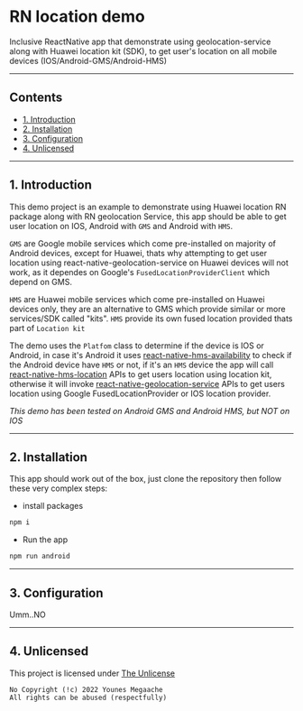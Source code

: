# RN location demo

Inclusive ReactNative app that demonstrate using geolocation-service along with Huawei location kit (SDK), to get user's location on all mobile devices (IOS/Android-GMS/Android-HMS)

---

## Contents

  - [1. Introduction](#1-introduction)
  - [2. Installation](#2-installation)
  - [3. Configuration](#3-configuration)
  - [4. Unlicensed](#4-unlicensed)

---

## 1. Introduction

This demo project is an example to demonstrate using Huawei location RN package along with RN geolocation Service, this app should be able to get user location on IOS, Android with `GMS` and Android with `HMS`.

`GMS` are Google mobile services which come pre-installed on majority of Android devices, except for Huawei, thats why attempting to get user location using react-native-geolocation-service on Huawei devices will not work, as it dependes on Google's `FusedLocationProviderClient` which depend on GMS.

`HMS` are Huawei mobile services which come pre-installed on Huawei devices only, they are an alternative to GMS which provide similar or more services/SDK called "kits". `HMS` provide its own fused location provided thats part of `Location kit`

The demo uses the `Platfom` class to determine if the device is IOS or Android, in case it's Android it uses [react-native-hms-availability](https://github.com/HMS-Core/hms-react-native-plugin/tree/master/react-native-hms-availability) to check if the Android device have `HMS` or not, if it's an `HMS` device the app will call [react-native-hms-location](https://github.com/HMS-Core/hms-react-native-plugin/tree/master/react-native-hms-location) APIs to get users location using location kit, otherwise it will invoke [react-native-geolocation-service](https://github.com/Agontuk/react-native-geolocation-service) APIs to get users location using Google FusedLocationProvider or IOS location provider.
  
*This demo has been tested on Android GMS and Android HMS, but NOT on IOS*

---

## 2. Installation

This app should work out of the box, just clone the repository then follow these very complex steps:

- install packages 

```bash
npm i 
```

- Run the app

```bash
npm run android
```

---

## 3. Configuration

Umm..NO

---

## 4. Unlicensed

This project is licensed under [The Unlicense](https://github.com/megaacheyounes/rn-geolocation-inclusive/blob/main/LICENSE) 
 

```
No Copyright (!c) 2022 Younes Megaache
All rights can be abused (respectfully)
```